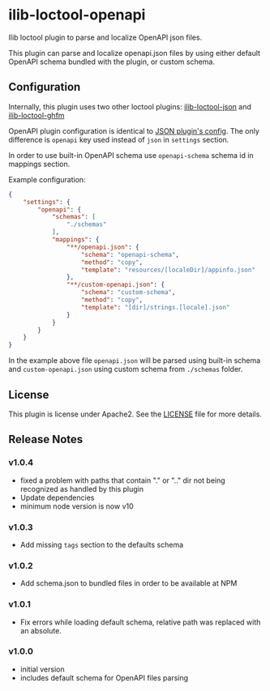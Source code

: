 # ilib-loctool-openapi

Ilib loctool plugin to parse and localize OpenAPI json files.

This plugin can parse and localize openapi.json files by using
either default OpenAPI schema bundled with the plugin,
or custom schema.

## Configuration

Internally, this plugin uses two other loctool plugins:
[ilib-loctool-json](https://github.com/iLib-js/ilib-loctool-json)
and
[ilib-loctool-ghfm](https://github.com/iLib-js/ilib-loctool-ghfm)

OpenAPI plugin configuration is identical to
[JSON plugin's config](https://github.com/iLib-js/ilib-loctool-json#configuring-the-plugin).
The only difference is `openapi` key used instead of `json`
in `settings` section.

In order to use built-in OpenAPI schema use `openapi-schema`
schema id in mappings section.

Example configuration:

```json
{
    "settings": {
        "openapi": {
            "schemas": [
                "./schemas"
            ],
            "mappings": {
                "**/openapi.json": {
                    "schema": "openapi-schema",
                    "method": "copy",
                    "template": "resources/[localeDir]/appinfo.json"
                },
                "**/custom-openapi.json": {
                    "schema": "custom-schema",
                    "method": "copy",
                    "template": "[dir]/strings.[locale].json"
                }
            }
        }
    }
}
```

In the example above file `openapi.json` will be parsed using
built-in schema and `custom-openapi.json` using custom schema
from `./schemas` folder.

## License

This plugin is license under Apache2. See the [LICENSE](./LICENSE)
file for more details.

## Release Notes

### v1.0.4

- fixed a problem with paths that contain "." or ".." dir not being
  recognized as handled by this plugin
- Update dependencies
- minimum node version is now v10

### v1.0.3
- Add missing `tags` section to the defaults schema

### v1.0.2

- Add schema.json to bundled files in order to be available at NPM

### v1.0.1

- Fix errors while loading default schema, relative path was replaced
with an absolute.

### v1.0.0

- initial version
- includes default schema for OpenAPI files parsing
